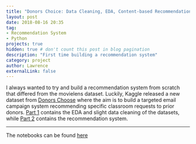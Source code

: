 ```yaml
---
title: "Donors Choice: Data Cleaning, EDA, Content-based Recommendation System"
layout: post
date: 2018-08-16 20:35
tag: 
- Recommendation System
- Python
projects: true
hidden: true # don't count this post in blog pagination
description: "First time building a recommendation system"
category: project
author: Lawrence
externalLink: false
---
```


I always wanted to try and build a recommendation system from scratch that differed from the movielens dataset. Luckily, Kaggle released a new dataset from [Donors Choose](https://www.donorschoose.org/) where the aim is to build a targeted email campaign system recommending specific classroom requests to prior donors. [Part 1](http://lawko698.github.io/docs/EDA%20and%20Data%20Cleaning.html) contains the EDA and slight data cleaning of the datasets, while [Part 2](http://lawko698.github.io/docs/Recommendation%20System.html) contains the recommendation system.

---

The notebooks can be found [here](https://github.com/lawko698/notebooks/tree/master/donor%20choose)
